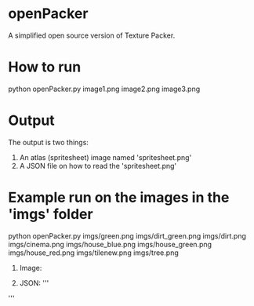 # openPacker
A simplified open source version of Texture Packer.

# How to run
python openPacker.py image1.png image2.png image3.png

# Output
The output is two things:
1) An atlas (spritesheet) image named 'spritesheet.png'
2) A JSON file on how to read the 'spritesheet.png'


# Example run on the images in the 'imgs' folder
python openPacker.py imgs/green.png imgs/dirt_green.png imgs/dirt.png imgs/cinema.png imgs/house_blue.png imgs/house_green.png imgs/house_red.png imgs/tilenew.png imgs/tree.png

1) Image:


2) JSON:
'''

'''